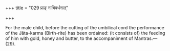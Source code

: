 +++
title = "029 प्राङ् नाभिवर्धनात्"

+++

For the male child, before the cutting of the umbilical cord the performance of the Jāta-karma (Birth-rite) has been ordained: (it consists of) the feeding of him with gold, honey and butter, to the accompaniment of Mantras.—(29).